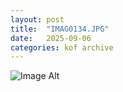```yaml
---
layout:	post
title:	"IMAG0134.JPG"
date:	2025-09-06
categories:	kof archive
---
```


![Image Alt](https://k0f.github.io/assets/IMAG0134.JPG)